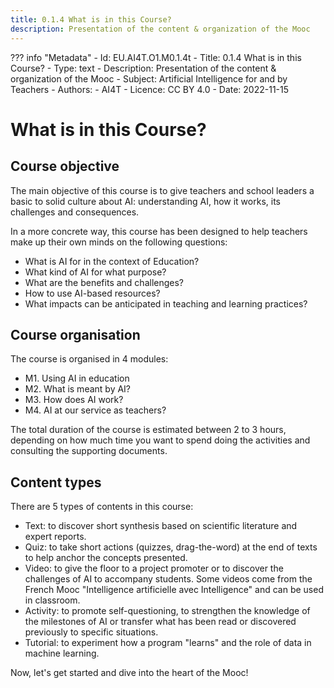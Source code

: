 ```yaml
---
title: 0.1.4 What is in this Course?
description: Presentation of the content & organization of the Mooc
---
```

??? info "Metadata"
    - Id: EU.AI4T.O1.M0.1.4t
    - Title: 0.1.4 What is in this Course?
    - Type: text
    - Description: Presentation of the content & organization of the Mooc
    - Subject: Artificial Intelligence for and by Teachers
    - Authors:
        - AI4T 
    - Licence: CC BY 4.0
    - Date: 2022-11-15

# What is in this Course?

## Course objective
The main objective of this course is to give teachers and school leaders a basic to solid culture about AI: understanding AI, how it works, its challenges and consequences.

In a more concrete way, this course has been designed to help teachers make up their own minds on the following questions:

- What is AI for in the context of Education?
- What kind of AI for what purpose?
- What are the benefits and challenges?
- How to use AI-based resources?
- What impacts can be anticipated in teaching and learning practices?

## Course organisation

The course is organised in 4 modules:

- M1. Using AI in education
- M2. What is meant by AI?
- M3. How does AI work?
- M4. AI at our service as teachers?

The total duration of the course is estimated between 2 to 3 hours, depending on how much time you want to spend doing the activities and consulting the supporting documents.

## Content types

There are 5 types of contents in this course:

- Text: to discover short synthesis based on scientific literature and expert reports.
- Quiz: to take short actions (quizzes, drag-the-word) at the end of texts to help anchor the concepts presented.
- Video: to give the floor to a project promoter or to discover the challenges of AI to accompany students. Some videos come from the French Mooc "Intelligence artificielle avec Intelligence" and can be used in classroom.
- Activity: to promote self-questioning, to strengthen the knowledge of the milestones of AI or transfer what has been read or discovered previously to specific situations.
- Tutorial: to experiment how a program "learns" and the role of data in machine learning.

Now, let's get started and dive into the heart of the Mooc!
